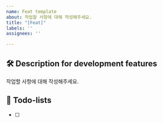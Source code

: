 ```yaml
---
name: Feat template
about: 작업할 사항에 대해 작성해주세요.
title: "[Feat]"
labels: ''
assignees: ''

---
```


## 🛠️ Description for development features
작업할 사항에 대해 작성해주세요.

## 📝 Todo-lists
- [ ]
